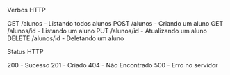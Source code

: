 Verbos HTTP

GET 	/alunos 	- Listando todos alunos
POST	/alunos 	- Criando um aluno
GET		/alunos/id	- Listando um aluno
PUT		/alunos/id  - Atualizando um aluno
DELETE	/alunos/id	- Deletando um aluno

Status HTTP

200 - Sucesso
201 - Criado
404 - Não Encontrado
500 - Erro no servidor
